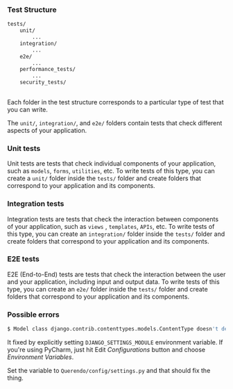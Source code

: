 ### Test Structure

```bash
tests/
    unit/
        ...
    integration/
        ...
    e2e/
        ...
    performance_tests/
        ...
    security_tests/
        
```

Each folder in the test structure corresponds to a particular type of test that you can write.

The `unit/`, `integration/`, and `e2e/` folders contain tests that check different aspects of your application.

### Unit tests

Unit tests are tests that check individual components of your application, such as `models`, `forms`, `utilities`, etc.
To write tests of this type, you can create a `unit/` folder inside the `tests/` folder and create folders that
correspond to your application and its components.

### Integration tests

Integration tests are tests that check the interaction between components of your application, such as `views`
, `templates`,
`APIs`, etc. To write tests of this type, you can create an `integration/` folder inside the `tests/` folder and create
folders that correspond to your application and its components.

### E2E tests

E2E (End-to-End) tests are tests that check the interaction between the user and your application, including input and
output data. To write tests of this type, you can create an `e2e/` folder inside the `tests/` folder and create folders
that correspond to your application and its components.

### Possible errors

```bash
$ Model class django.contrib.contenttypes.models.ContentType doesn't declare an explicit app_label 
```

It fixed by explicitly setting `DJANGO_SETTINGS_MODULE` environment variable. If you're using PyCharm, just hit Edit
*Configurations* button and choose *Environment Variables*.

Set the variable to `Querendo/config/settings.py` and that should fix the thing.